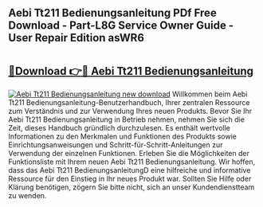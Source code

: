 ## Aebi Tt211 Bedienungsanleitung PDf Free Download - Part-L8G Service Owner Guide - User Repair Edition asWR6

# <h2><a href="http://df0u6m.blite.top/?on=Aebi+Tt211+Bedienungsanleitung">🔗Download 👉🔴 Aebi Tt211 Bedienungsanleitung</a></h2>

[![Aebi Tt211 Bedienungsanleitung new download](https://i.imgur.com/lujVjoI.png)](http://df0u6m.blite.top/?on=Aebi+Tt211+Bedienungsanleitung)
Willkommen beim Aebi Tt211 Bedienungsanleitung-Benutzerhandbuch, Ihrer zentralen Ressource zum Verständnis und zur Verwendung Ihres neuen Produkts. Bevor Sie Ihr Aebi Tt211 Bedienungsanleitung in Betrieb nehmen, nehmen Sie sich die Zeit, dieses Handbuch gründlich durchzulesen. Es enthält wertvolle Informationen zu den Merkmalen und Funktionen des Produkts sowie Einrichtungsanweisungen und Schritt-für-Schritt-Anleitungen zur Verwendung der einzelnen Funktionen. Erleben Sie die Möglichkeiten der Funktionsliste mit Ihrem neuen Aebi Tt211 Bedienungsanleitung. Wir hoffen, dass das Aebi Tt211 BedienungsanleitungD eine hilfreiche und informative Ressource für den Einstieg in Ihr neues Produkt war. Sollten Sie Hilfe oder Klärung benötigen, zögern Sie bitte nicht, sich an unser Kundendienstteam zu wenden.
